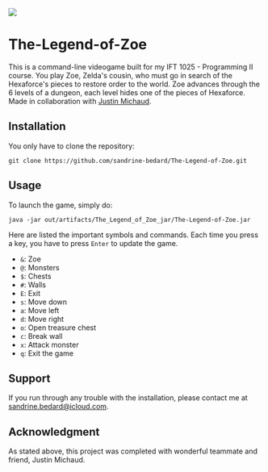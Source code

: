 ![](https://github.com/San-Bed/The-Legend-of-Zoe/blob/main/banner.png)
# The-Legend-of-Zoe
This is a command-line videogame built for my IFT 1025 - Programming II course. You play Zoe, Zelda's cousin, who must go in search of the 
Hexaforce's pieces to restore order to the world. Zoe advances through the 6 levels of a dungeon, each level hides one of 
the pieces of Hexaforce. Made in collaboration with [Justin Michaud](https://github.com/justinmichaud5).

## Installation

You only have to clone the repository:

```
git clone https://github.com/sandrine-bedard/The-Legend-of-Zoe.git
```

## Usage

To launch the game, simply do:

```
java -jar out/artifacts/The_Legend_of_Zoe_jar/The-Legend-of-Zoe.jar
```

Here are listed the important symbols and commands. Each time you press a key, you have to press `Enter` to update the game.

* `&`: Zoe
* `@`: Monsters
* `$`: Chests
* `#`: Walls
* `E`: Exit
* `s`: Move down
* `a`: Move left
* `d`: Move right
* `o`: Open treasure chest
* `c`: Break wall
* `x`: Attack monster
* `q`: Exit the game 

## Support

If you run through any trouble with the installation, please contact me at [sandrine.bedard@icloud.com](mailto:sandrine.bedard@icloud.com]).

## Acknowledgment
As stated above, this project was completed with wonderful teammate and friend, Justin Michaud.
